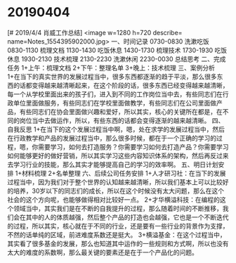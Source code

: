 # 20190404

[# 2019/4/4 肖威工作总结]
<image w=1280 h=720 describe= name=Notes_1554395902000.jpg>
一、时间记录
0730-0830 洗漱吃饭
0830-1130 梳理文档
1130-1430 吃饭休息
1430-1730 梳理技术
1730-1930 吃饭休息
1930-2130 技术梳理
2130-2230 洗漱休闲
2230-0030 总结思考
二、完成任务
1+上午：梳理文档
2+下午：整理名单
3+晚上：技术梳理
三、案例分析
1+在当下的真实世界的发展过程当中，很多东西都逐渐的趋于平淡，那么很多东西的话都变得越来越清晰起来，在这个阶段的话，很多东西已经变得越来越清晰，每一个从学校里面出来的孩子们，进入到不同的工作岗位当中去，有些同志们在行政单位里面做服务，有些同志们在学校里面做教学，有些同志们在公司里面做产品，有些同志们在协会里面做兴趣和爱好，所以其实，核心的关键所在都是，在不同的岗位当中去做运作，所以，有些东西的话都会变得逐渐的越来越清晰。
四、自我反思
1+在当下的这个发展过程当中啊，嗯，处在求学的发展过程当中，然后在行政教学和产品的发展过程当中，那么很多时候，都在于一个正确的学习的过程，嗯，你需要学习，如何去打造服务？你需要学习如何去打造产品？你需要学习如何能够更好的做好营销，所以其实学习这些内容知识体系的架构，然后再反过来去学习行业的技能，那么其实才能够提高自己的学习的效率啊。
五、明日计划安排
1+材料梳理
2+名单整理
六、后续公司任务安排
1+人才研习社：在当下的发展过程当中，因为我们对于整个世界的认知越来越清晰，所以我们基本上可以比较好的培养，30岁以下的同志们的成长，所以在这个时候没有太大问题，那么在这个社会的这个方向呢，也能够做得相对比较好一点。
2+才华横溢科技：在编程的这个领域当中，其实我们是在不断的自我提升的过程，那么随着时间的不断推移，我们会在其中的人的体质越强，然后整个产品的打造也会越强，它也是一个不断迭代的过程，所以其实，核心就在于不同的行业，还是要有一些行业的背景作为支撑，不然的话单纯的区域，前进难度系数还是挺大。
3+横溢基金：在这个过程当中，其实看了很多基金的发展，那么也知道其中运作的一些规则和方式啊，所以也没有太大的难度的系数啊，那么最关键的要素还是在于一个产品化的问题。
